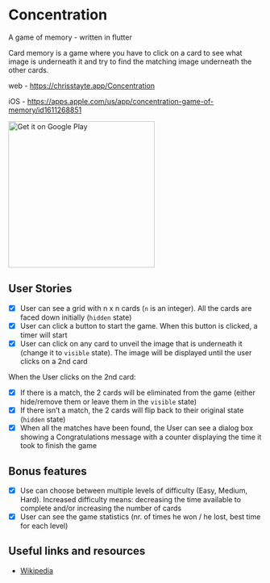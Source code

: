 # Concentration
A game of memory - written in flutter

Card memory is a game where you have to click on a card to see what image is underneath it and try to find the matching image underneath the other cards.

web - https://chrisstayte.app/Concentration

iOS - https://apps.apple.com/us/app/concentration-game-of-memory/id1611268851

<a href='https://play.google.com/store/apps/details?id=com.chrisstayte.concentration&pcampaignid=pcampaignidMKT-Other-global-all-co-prtnr-py-PartBadge-Mar2515-1'><img style="width: 290px;"  alt='Get it on Google Play' src='https://play.google.com/intl/en_us/badges/static/images/badges/en_badge_web_generic.png'/></a>

## **User Stories**
- [X] User can see a grid with n x n cards (`n` is an integer). All the cards are faced down initially (`hidden` state)
- [X] User can click a button to start the game. When this button is clicked, a timer will start
- [X] User can click on any card to unveil the image that is underneath it (change it to `visible` state). The image will be displayed until the user clicks on a 2nd card

When the User clicks on the 2nd card:

- [X] If there is a match, the 2 cards will be eliminated from the game (either hide/remove them or leave them in the `visible` state)
- [X] If there isn’t a match, the 2 cards will flip back to their original state (`hidden` state)
- [X] When all the matches have been found, the User can see a dialog box showing a Congratulations message with a counter displaying the time it took to finish the game

## **Bonus features**

- [X] Use can choose between multiple levels of difficulty (Easy, Medium, Hard). Increased difficulty means: decreasing the time available to complete and/or increasing the number of cards
- [X] User can see the game statistics (nr. of times he won / he lost, best time for each level)

## **Useful links and resources**

- [Wikipedia](https://en.wikipedia.org/wiki/Concentration_(game))

